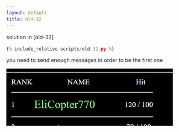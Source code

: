 ```yaml
---
layout: default
title: old-32
---
```




solution in [old-32]
```scripts/old-32.py
{% include_relative scripts/old-32.py %}
```


you need to send enough messages in order to be the first one

![example](./images/old-32.png)
